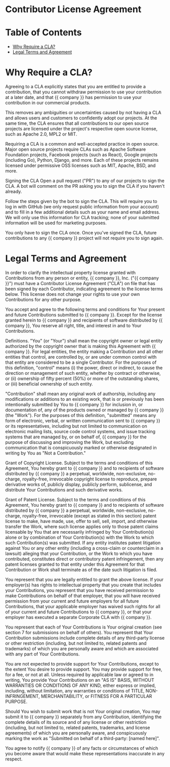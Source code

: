 # Contributor License Agreement

# Table of Contents

- [Why Require a CLA?](#why-require-a-cla)
- [Legal Terms and Agreement](#legal-terms-and-agreement)

# Why Require a CLA?
Agreeing to a CLA explicitly states that you are entitled to provide a contribution, that you cannot withdraw permission to use your contribution at a later date, and that {{ company }} has permission to use your contribution in our commercial products.

This removes any ambiguities or uncertainties caused by not having a CLA and allows users and customers to confidently adopt our projects. At the same time, the CLA ensures that all contributions to our open source projects are licensed under the project's respective open source license, such as Apache 2.0, MPL2 or MIT.

Requiring a CLA is a common and well-accepted practice in open source. Major open source projects require CLAs such as Apache Software Foundation projects, Facebook projects (such as React), Google projects (including Go), Python, Django, and more. Each of these projects remains licensed under permissive OSS licenses such as MIT, Apache, BSD, and more.

Signing the CLA
Open a pull request ("PR") to any of our projects to sign the CLA. A bot will comment on the PR asking you to sign the CLA if you haven't already.

Follow the steps given by the bot to sign the CLA. This will require you to log in with GitHub (we only request public information from your account) and to fill in a few additional details such as your name and email address. We will only use this information for CLA tracking; none of your submitted information will be used for marketing purposes.

You only have to sign the CLA once. Once you've signed the CLA, future contributions to any {{ company }} project will not require you to sign again.

# Legal Terms and Agreement
In order to clarify the intellectual property license granted with Contributions from any person or entity, {{ company }}, Inc. ("{{ company }}") must have a Contributor License Agreement ("CLA") on file that has been signed by each Contributor, indicating agreement to the license terms below. This license does not change your rights to use your own Contributions for any other purpose.

You accept and agree to the following terms and conditions for Your present and future Contributions submitted to {{ company }}. Except for the license granted herein to {{ company }} and recipients of software distributed by {{ company }}, You reserve all right, title, and interest in and to Your Contributions.

Definitions. "You" (or "Your") shall mean the copyright owner or legal entity authorized by the copyright owner that is making this Agreement with {{ company }}. For legal entities, the entity making a Contribution and all other entities that control, are controlled by, or are under common control with that entity are considered to be a single Contributor. For the purposes of this definition, "control" means (i) the power, direct or indirect, to cause the direction or management of such entity, whether by contract or otherwise, or (ii) ownership of fifty percent (50%) or more of the outstanding shares, or (iii) beneficial ownership of such entity.

"Contribution" shall mean any original work of authorship, including any modifications or additions to an existing work, that is or previously has been intentionally submitted by You to {{ company }} for inclusion in, or documentation of, any of the products owned or managed by {{ company }} (the "Work"). For the purposes of this definition, "submitted" means any form of electronic, verbal, or written communication sent to {{ company }} or its representatives, including but not limited to communication on electronic mailing lists, source code control systems, and issue tracking systems that are managed by, or on behalf of, {{ company }} for the purpose of discussing and improving the Work, but excluding communication that is conspicuously marked or otherwise designated in writing by You as "Not a Contribution."

Grant of Copyright License. Subject to the terms and conditions of this Agreement, You hereby grant to {{ company }} and to recipients of software distributed by {{ company }} a perpetual, worldwide, non-exclusive, no-charge, royalty-free, irrevocable copyright license to reproduce, prepare derivative works of, publicly display, publicly perform, sublicense, and distribute Your Contributions and such derivative works.

Grant of Patent License. Subject to the terms and conditions of this Agreement, You hereby grant to {{ company }} and to recipients of software distributed by {{ company }} a perpetual, worldwide, non-exclusive, no-charge, royalty-free, irrevocable (except as stated in this section) patent license to make, have made, use, offer to sell, sell, import, and otherwise transfer the Work, where such license applies only to those patent claims licensable by You that are necessarily infringed by Your Contribution(s) alone or by combination of Your Contribution(s) with the Work to which such Contribution(s) was submitted. If any entity institutes patent litigation against You or any other entity (including a cross-claim or counterclaim in a lawsuit) alleging that your Contribution, or the Work to which you have contributed, constitutes direct or contributory patent infringement, then any patent licenses granted to that entity under this Agreement for that Contribution or Work shall terminate as of the date such litigation is filed.

You represent that you are legally entitled to grant the above license. If your employer(s) has rights to intellectual property that you create that includes your Contributions, you represent that you have received permission to make Contributions on behalf of that employer, that you will have received permission from your current and future employers for all future Contributions, that your applicable employer has waived such rights for all of your current and future Contributions to {{ company }}, or that your employer has executed a separate Corporate CLA with {{ company }}.

You represent that each of Your Contributions is Your original creation (see section 7 for submissions on behalf of others). You represent that Your Contribution submissions include complete details of any third-party license or other restriction (including, but not limited to, related patents and trademarks) of which you are personally aware and which are associated with any part of Your Contributions.

You are not expected to provide support for Your Contributions, except to the extent You desire to provide support. You may provide support for free, for a fee, or not at all. Unless required by applicable law or agreed to in writing, You provide Your Contributions on an "AS IS" BASIS, WITHOUT WARRANTIES OR CONDITIONS OF ANY KIND, either express or implied, including, without limitation, any warranties or conditions of TITLE, NON- INFRINGEMENT, MERCHANTABILITY, or FITNESS FOR A PARTICULAR PURPOSE.

Should You wish to submit work that is not Your original creation, You may submit it to {{ company }} separately from any Contribution, identifying the complete details of its source and of any license or other restriction (including, but not limited to, related patents, trademarks, and license agreements) of which you are personally aware, and conspicuously marking the work as "Submitted on behalf of a third-party: [named here]".

You agree to notify {{ company }} of any facts or circumstances of which you become aware that would make these representations inaccurate in any respect.
